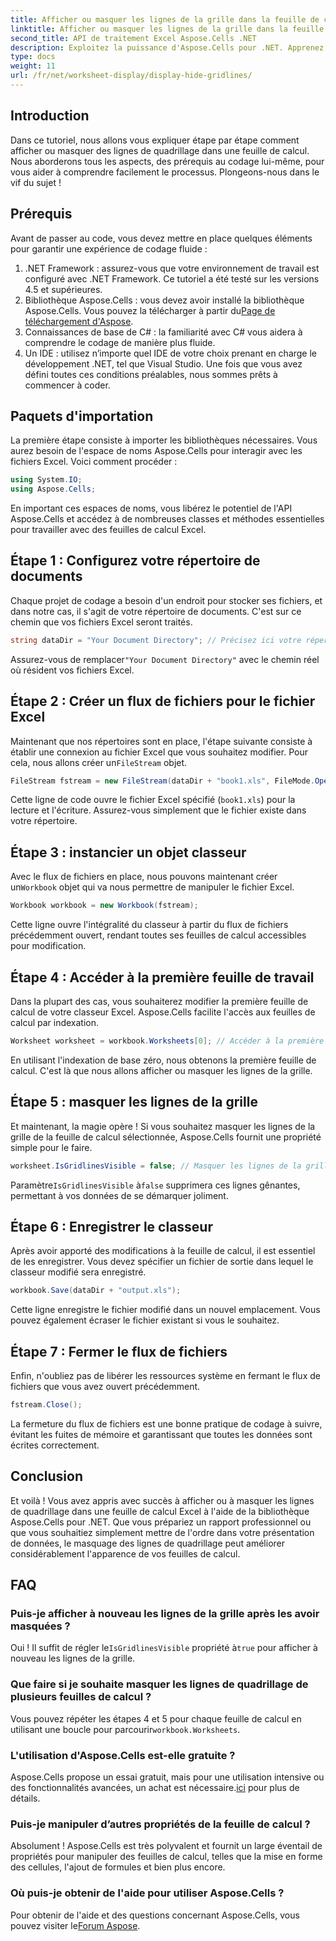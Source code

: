 ```yaml
---
title: Afficher ou masquer les lignes de la grille dans la feuille de calcul
linktitle: Afficher ou masquer les lignes de la grille dans la feuille de calcul
second_title: API de traitement Excel Aspose.Cells .NET
description: Exploitez la puissance d'Aspose.Cells pour .NET. Apprenez à masquer les lignes de quadrillage dans les feuilles de calcul Excel, pour rendre vos données plus attrayantes visuellement.
type: docs
weight: 11
url: /fr/net/worksheet-display/display-hide-gridlines/
---
```

## Introduction
Dans ce tutoriel, nous allons vous expliquer étape par étape comment afficher ou masquer des lignes de quadrillage dans une feuille de calcul. Nous aborderons tous les aspects, des prérequis au codage lui-même, pour vous aider à comprendre facilement le processus. Plongeons-nous dans le vif du sujet !
## Prérequis
Avant de passer au code, vous devez mettre en place quelques éléments pour garantir une expérience de codage fluide :
1. .NET Framework : assurez-vous que votre environnement de travail est configuré avec .NET Framework. Ce tutoriel a été testé sur les versions 4.5 et supérieures.
2.  Bibliothèque Aspose.Cells : vous devez avoir installé la bibliothèque Aspose.Cells. Vous pouvez la télécharger à partir du[Page de téléchargement d'Aspose](https://releases.aspose.com/cells/net/).
3. Connaissances de base de C# : la familiarité avec C# vous aidera à comprendre le codage de manière plus fluide.
4. Un IDE : utilisez n’importe quel IDE de votre choix prenant en charge le développement .NET, tel que Visual Studio.
Une fois que vous avez défini toutes ces conditions préalables, nous sommes prêts à commencer à coder.
## Paquets d'importation
La première étape consiste à importer les bibliothèques nécessaires. Vous aurez besoin de l'espace de noms Aspose.Cells pour interagir avec les fichiers Excel. Voici comment procéder :
```csharp
using System.IO;
using Aspose.Cells;
```
En important ces espaces de noms, vous libérez le potentiel de l'API Aspose.Cells et accédez à de nombreuses classes et méthodes essentielles pour travailler avec des feuilles de calcul Excel.
## Étape 1 : Configurez votre répertoire de documents
Chaque projet de codage a besoin d'un endroit pour stocker ses fichiers, et dans notre cas, il s'agit de votre répertoire de documents. C'est sur ce chemin que vos fichiers Excel seront traités.
```csharp
string dataDir = "Your Document Directory"; // Précisez ici votre répertoire
```
 Assurez-vous de remplacer`"Your Document Directory"` avec le chemin réel où résident vos fichiers Excel.
## Étape 2 : Créer un flux de fichiers pour le fichier Excel
 Maintenant que nos répertoires sont en place, l'étape suivante consiste à établir une connexion au fichier Excel que vous souhaitez modifier. Pour cela, nous allons créer un`FileStream` objet.
```csharp
FileStream fstream = new FileStream(dataDir + "book1.xls", FileMode.Open);
```
Cette ligne de code ouvre le fichier Excel spécifié (`book1.xls`) pour la lecture et l'écriture. Assurez-vous simplement que le fichier existe dans votre répertoire.
## Étape 3 : instancier un objet classeur
Avec le flux de fichiers en place, nous pouvons maintenant créer un`Workbook` objet qui va nous permettre de manipuler le fichier Excel.
```csharp
Workbook workbook = new Workbook(fstream);
```
Cette ligne ouvre l'intégralité du classeur à partir du flux de fichiers précédemment ouvert, rendant toutes ses feuilles de calcul accessibles pour modification.
## Étape 4 : Accéder à la première feuille de travail
Dans la plupart des cas, vous souhaiterez modifier la première feuille de calcul de votre classeur Excel. Aspose.Cells facilite l'accès aux feuilles de calcul par indexation.
```csharp
Worksheet worksheet = workbook.Worksheets[0]; // Accéder à la première feuille de calcul
```
En utilisant l'indexation de base zéro, nous obtenons la première feuille de calcul. C'est là que nous allons afficher ou masquer les lignes de la grille.
## Étape 5 : masquer les lignes de la grille
Et maintenant, la magie opère ! Si vous souhaitez masquer les lignes de la grille de la feuille de calcul sélectionnée, Aspose.Cells fournit une propriété simple pour le faire.
```csharp
worksheet.IsGridlinesVisible = false; // Masquer les lignes de la grille
```
 Paramètre`IsGridlinesVisible` à`false` supprimera ces lignes gênantes, permettant à vos données de se démarquer joliment.
## Étape 6 : Enregistrer le classeur
Après avoir apporté des modifications à la feuille de calcul, il est essentiel de les enregistrer. Vous devez spécifier un fichier de sortie dans lequel le classeur modifié sera enregistré.
```csharp
workbook.Save(dataDir + "output.xls");
```
Cette ligne enregistre le fichier modifié dans un nouvel emplacement. Vous pouvez également écraser le fichier existant si vous le souhaitez.
## Étape 7 : Fermer le flux de fichiers
Enfin, n'oubliez pas de libérer les ressources système en fermant le flux de fichiers que vous avez ouvert précédemment.
```csharp
fstream.Close();
```
La fermeture du flux de fichiers est une bonne pratique de codage à suivre, évitant les fuites de mémoire et garantissant que toutes les données sont écrites correctement.
## Conclusion
Et voilà ! Vous avez appris avec succès à afficher ou à masquer les lignes de quadrillage dans une feuille de calcul Excel à l'aide de la bibliothèque Aspose.Cells pour .NET. Que vous prépariez un rapport professionnel ou que vous souhaitiez simplement mettre de l'ordre dans votre présentation de données, le masquage des lignes de quadrillage peut améliorer considérablement l'apparence de vos feuilles de calcul. 
## FAQ
### Puis-je afficher à nouveau les lignes de la grille après les avoir masquées ?
 Oui ! Il suffit de régler le`IsGridlinesVisible` propriété à`true` pour afficher à nouveau les lignes de la grille.
### Que faire si je souhaite masquer les lignes de quadrillage de plusieurs feuilles de calcul ?
 Vous pouvez répéter les étapes 4 et 5 pour chaque feuille de calcul en utilisant une boucle pour parcourir`workbook.Worksheets`.
### L'utilisation d'Aspose.Cells est-elle gratuite ?
Aspose.Cells propose un essai gratuit, mais pour une utilisation intensive ou des fonctionnalités avancées, un achat est nécessaire.[ici](https://purchase.aspose.com/buy) pour plus de détails.
### Puis-je manipuler d’autres propriétés de la feuille de calcul ?
Absolument ! Aspose.Cells est très polyvalent et fournit un large éventail de propriétés pour manipuler des feuilles de calcul, telles que la mise en forme des cellules, l'ajout de formules et bien plus encore.
### Où puis-je obtenir de l'aide pour utiliser Aspose.Cells ?
 Pour obtenir de l'aide et des questions concernant Aspose.Cells, vous pouvez visiter le[Forum Aspose](https://forum.aspose.com/c/cells/9).
